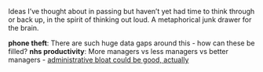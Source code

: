 Ideas I’ve thought about in passing but haven’t yet had time to think through or back up, in the spirit of thinking out loud. A metaphorical junk drawer for the brain.


**phone theft**: There are such huge data gaps around this - how can these be filled?
**nhs productivity**: More managers vs less managers vs better managers - [administrative bloat could be good, actually](https://x.com/AliJaneMoore/status/1846091404214141300)  




